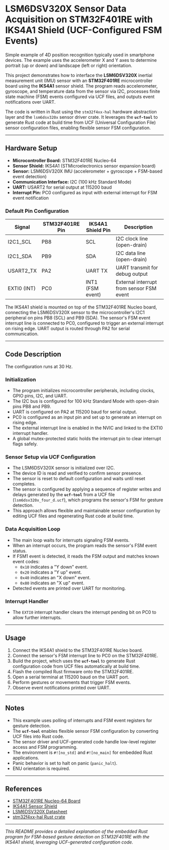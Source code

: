 # LSM6DSV320X Sensor Data Acquisition on STM32F401RE with IKS4A1 Shield (UCF-Configured FSM Events)

Simple example of 4D position recognition typically used in smartphone devices. The example uses the accelerometer X and Y axes to determine portrait (up or down) and landscape (left or right) orientation.

This project demonstrates how to interface the **LSM6DSV320X** inertial measurement unit (IMU) sensor with an **STM32F401RE** microcontroller board using the **IKS4A1** sensor shield. The program reads accelerometer, gyroscope, and temperature data from the sensor via I2C, processes finite state machine (FSM) events configured via UCF files, and outputs event notifications over UART.

The code is written in Rust using the `stm32f4xx-hal` hardware abstraction layer and the `lsm6dsv320x` sensor driver crate. It leverages the **`ucf-tool`** to generate Rust code at build time from UCF (Universal Configuration File) sensor configuration files, enabling flexible sensor FSM configuration.

---

## Hardware Setup

- **Microcontroller Board:** STM32F401RE Nucleo-64
- **Sensor Shield:** IKS4A1 (STMicroelectronics sensor expansion board)
- **Sensor:** LSM6DSV320X IMU (accelerometer + gyroscope + FSM-based event detection)
- **Communication Interface:** I2C (100 kHz Standard Mode)
- **UART:** USART2 for serial output at 115200 baud
- **Interrupt Pin:** PC0 configured as input with external interrupt for FSM event notification

### Default Pin Configuration

| Signal       | STM32F401RE Pin | IKS4A1 Shield Pin | Description                  |
|--------------|-----------------|-------------------|------------------------------|
| I2C1_SCL     | PB8             | SCL               | I2C clock line (open-drain)  |
| I2C1_SDA     | PB9             | SDA               | I2C data line (open-drain)   |
| USART2_TX    | PA2             | UART TX           | UART transmit for debug output|
| EXTI0 (INT)  | PC0             | INT1 (FSM event)  | External interrupt from sensor FSM event |

The IKS4A1 shield is mounted on top of the STM32F401RE Nucleo board, connecting the LSM6DSV320X sensor to the microcontroller's I2C1 peripheral on pins PB8 (SCL) and PB9 (SDA). The sensor's FSM event interrupt line is connected to PC0, configured to trigger an external interrupt on rising edge. UART output is routed through PA2 for serial communication.

---

## Code Description

The configuration runs at 30 Hz.

### Initialization

- The program initializes microcontroller peripherals, including clocks, GPIO pins, I2C, and UART.
- The I2C bus is configured for 100 kHz Standard Mode with open-drain pins PB8 and PB9.
- UART is configured on PA2 at 115200 baud for serial output.
- PC0 is configured as an input pin and set up to generate an interrupt on rising edge.
- The external interrupt line is enabled in the NVIC and linked to the EXTI0 interrupt handler.
- A global mutex-protected static holds the interrupt pin to clear interrupt flags safely.

### Sensor Setup via UCF Configuration

- The LSM6DSV320X sensor is initialized over I2C.
- The device ID is read and verified to confirm sensor presence.
- The sensor is reset to default configuration and waits until reset completes.
- The sensor is configured by applying a sequence of register writes and delays generated by the **`ucf-tool`** from a UCF file (`lsm6dsv320x_four_d.ucf`), which programs the sensor's FSM for gesture detection.
- This approach allows flexible and maintainable sensor configuration by editing UCF files and regenerating Rust code at build time.

### Data Acquisition Loop

- The main loop waits for interrupts signaling FSM events.
- When an interrupt occurs, the program reads the sensor's FSM event status.
- If FSM1 event is detected, it reads the FSM output and matches known event codes:
  - `0x10` indicates a "Y down" event.
  - `0x20` indicates a "Y up" event.
  - `0x40` indicates an "X down" event.
  - `0x80` indicates an "X up" event.
- Detected events are printed over UART for monitoring.

### Interrupt Handler

- The `EXTI0` interrupt handler clears the interrupt pending bit on PC0 to allow further interrupts.

---

## Usage

1. Connect the IKS4A1 shield to the STM32F401RE Nucleo board.
2. Connect the sensor's FSM interrupt line to PC0 on the STM32F401RE.
3. Build the project, which uses the **`ucf-tool`** to generate Rust configuration code from UCF files automatically at build time.
4. Flash the compiled Rust firmware onto the STM32F401RE.
5. Open a serial terminal at 115200 baud on the UART port.
6. Perform gestures or movements that trigger FSM events.
7. Observe event notifications printed over UART.

---

## Notes

- This example uses polling of interrupts and FSM event registers for gesture detection.
- The **`ucf-tool`** enables flexible sensor FSM configuration by converting UCF files into Rust code.
- The sensor driver and UCF-generated code handle low-level register access and FSM programming.
- The environment is `#![no_std]` and `#![no_main]` for embedded Rust applications.
- Panic behavior is set to halt on panic (`panic_halt`).
- ENU orientation is required.

---

## References

- [STM32F401RE Nucleo-64 Board](https://www.st.com/en/evaluation-tools/nucleo-f401re.html)
- [IKS4A1 Sensor Shield](https://www.st.com/en/ecosystems/x-nucleo-iks4a1.html)
- [LSM6DSV320X Datasheet](https://www.st.com/resource/en/datasheet/lsm6dsv320x.pdf)
- [stm32f4xx-hal Rust crate](https://docs.rs/stm32f4xx-hal)

---

*This README provides a detailed explanation of the embedded Rust program for FSM-based gesture detection on STM32F401RE with the IKS4A1 shield, leveraging UCF-generated configuration code.*
